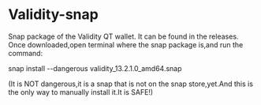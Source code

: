 # Validity-snap
Snap package of the Validity QT wallet.
It can be found in the releases.
Once downloaded,open terminal where the snap package is,and run the command:

snap install --dangerous validity_13.2.1.0_amd64.snap

(It is NOT dangerous,it is a snap that is not on the snap store,yet.And this is the only way to manually install it.It is SAFE!)
